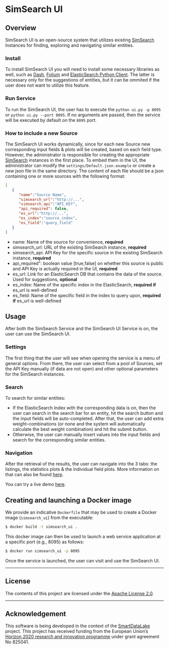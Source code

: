 # SimSearch UI

## Overview
SimSearch UI is an open-source system that utilizes existing [SimSearch](https://github.com/smartdatalake/simsearch) Instances for finding, exploring and navigating similar entities.

### Install
To install SimSearch UI you will need to install some necessary libraries as well, such as [Dash](https://dash.plotly.com/), [Folium](http://python-visualization.github.io/folium/) and [ElasticSearch Python Client](https://elasticsearch-py.readthedocs.io/en/v7.12.1/). The latter is necessary only for the suggestions of entities, but it can be ommited if the user does not want to utilize this feature.

### Run Service
To run the SimSearch UI, the user has to execute the `python ui.py -p 8095` or `python ui.py --port 8095`. If no arguments are passed, then the service will be executed by default on the `8095` port.

### How to include a new Source
The SimSearch UI works dynamically, since for each new Source new corresponding input fields & plots will be created, based on each field type. However, the administrator is responsible for creating the appropriate [SimSearch](https://github.com/smartdatalake/simsearch) instances in the first place. To embed them in the UI, the administrator can modify the `settings/Default.json.example` or create a new json file in the same directory. The content of each file should be a json containing one or more sources with the following format:

```json
[
   {
      "name":"Source Name",
      "simsearch_url":"http://...",
      "simsearch_api":"API_KEY",
      "api_required": false,
      "es_url":"http://...",
      "es_index":"source_index",
      "es_field":"query_field"
   }
]
```

- name: Name of the source for convenience, **required**
- simsearch_url: URL of the existing SimSearch instance, **required**
- simsearch_api: API Key for the specific source in the existing SimSearch instance, **required**
- api_required": boolean value [true,false] on whether this source is public and API Key is actually required in the UI, **required**
- es_url: Link for an ElasticSearch DB that contains the data of the source. Used for suggestions, **optional**
- es_index: Name of the specific index in the ElasticSearch, **required if** es_url is well-defined
- es_field: Name of the specific field in the index to query upon, **required if** es_url is well-defined
   

## Usage
After both the SimSearch Service and the SimSearch UI Service is on, the user can use the SimSearch UI.

### Settings
The first thing that the user will see when opening the service is a menu of general options. From there, the user can select from a pool of Sources, set the API Key manually (if data are not open) and other optional parameters for the SimSearch instances.

### Search
To search for similar entities:
- If the ElasticSearch Index with the corresponding data is on, then the user can search in the search bar for an entity, hit the search button and the input fields will be auto-completed. After that, the user can add extra weight-combinations (or none and the system will automatically calculate the best weight combination) and hit the submit button.
- Otherwise, the user can manually insert values into the input fields and search for the corresponding similar entities.

### Navigation
After the retrieval of the results, the user can navigate into the 3 tabs: the listings, the statistics plots & the individual field plots. More information on that can also be found [here](https://simplify2021.imsi.athenarc.gr/papers/SIMPLIFY_2021_paper_11.pdf).

You can try a live demo [here](http://simsearch-demo.magellan.imsi.athenarc.gr/).

## Creating and launching a Docker image 

We provide an indicative `Dockerfile` that may be used to create a Docker image (`simsearch_ui`) from the executable:

```sh
$ docker build -t simsearch_ui .
```

This docker image can then be used to launch a web service application at a specific port (e.g., 8095) as follows:

```sh
$ docker run simsearch_ui -p 8095
```

Once the service is launched, the user can visit and use the SimSearch UI.

***

## License

The contents of this project are licensed under the [Apache License 2.0](https://github.com/SLIPO-EU/loci/blob/master/LICENSE).

***

## Acknowledgement

This software is being developed in the context of the [SmartDataLake](https://smartdatalake.eu/) project. This project has received funding from the European Union’s [Horizon 2020 research and innovation programme](https://ec.europa.eu/programmes/horizon2020/en) under grant agreement No 825041.
